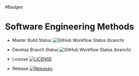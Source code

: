 #Badges
# Software Engineering Methods

* Master Build Status ![GitHub Workflow Status (branch)](https://img.shields.io/github/actions/workflow/status/callum-sim/SEMCOURSEWORK/main.yml?branch=master)

* Develop Branch Status ![GitHub Workflow Status (branch)](https://img.shields.io/github/actions/workflow/status/callum-sim/SEMCOURSEWORK/main.yml?branch=develop)

* License [![LICENSE](https://img.shields.io/github/license/callum-sim/SEMCOURSEWORK.svg?style=flat-square)](https://github.com/callum-sim/SEMCOURSEWORK/blob/master/LICENSE)

* Release [![Releases](https://img.shields.io/github/release/callum-sim/SEMCOURSEWORK/all.svg?style=flat-square)](https://github.com/callum-sim/SEMCOURSEWORK/releases)
